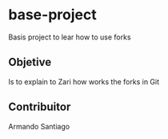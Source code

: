 # base-project
Basis project to lear how to use forks

## Objetive
Is to explain to Zari how works the forks in Git

## Contribuitor
Armando Santiago
